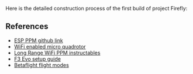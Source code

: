 Here is the detailed construction process of the first build of project Firefly:


## References
- <a href="https://github.com/DipanshuShukla/ESP-PPM">ESP PPM github link</a>
- <a href="- https://www.instructables.com/id/Build-a-WiFi-Enabled-Micro-quadrotor/">WiFi enabled micro quadrotor</a>
- <a href="https://www.instructables.com/id/Long-Range-Wifi-PPM-MSP/">Long Range WiFi PPM instructables</a>
- <a href="https://community.micro-motor-warehouse.com/t/banggood-eachine-sp-racing-f3-evo-based-brushed-fc-set-up-guide-for-spektrum-sat-receivers/2574">F3 Evo setup guide</a>
- <a href="https://blog.dronetrest.com/setting-up-flight-modes-in-cleanflight-betaflight/">Betaflight flight modes</a>